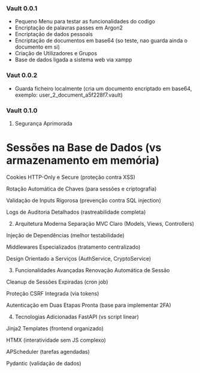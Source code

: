 ### Vault 0.0.1
- Pequeno Menu para testar as funcionalidades do codigo
- Encriptação de palavras passes em Argon2
- Encriptação de dados pessoais
- Encriptação de documentos em base64 (so teste, nao guarda ainda o documento em si)
- Criação de Utilizadores e Grupos
- Base de dados ligada a sistema web via xampp


### Vaut 0.0.2
- Guarda ficheiro localmente (cria um documento encriptado em base64, exemplo: user_2_document_a5f228f7.vault)


### Vault 0.1.0

1. Segurança Aprimorada
# Sessões na Base de Dados (vs armazenamento em memória)

Cookies HTTP-Only e Secure (proteção contra XSS)

Rotação Automática de Chaves (para sessões e criptografia)

Validação de Inputs Rigorosa (prevenção contra SQL injection)

Logs de Auditoria Detalhados (rastreabilidade completa)

2. Arquitetura Moderna
Separação MVC Claro (Models, Views, Controllers)

Injeção de Dependências (melhor testabilidade)

Middlewares Especializados (tratamento centralizado)

Design Orientado a Serviços (AuthService, CryptoService)

3. Funcionalidades Avançadas
Renovação Automática de Sessão

Cleanup de Sessões Expiradas (cron job)

Proteção CSRF Integrada (via tokens)

Autenticação em Duas Etapas Pronta (base para implementar 2FA)

4. Tecnologias Adicionadas
FastAPI (vs script linear)

Jinja2 Templates (frontend organizado)

HTMX (interatividade sem JS complexo)

APScheduler (tarefas agendadas)

Pydantic (validação de dados)
